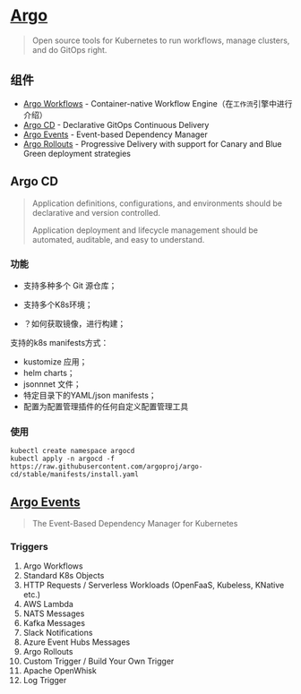 # [Argo](https://argoproj.github.io/)

> Open source tools for Kubernetes to run workflows, manage clusters, and do GitOps right.

## 组件

- [Argo Workflows](https://github.com/argoproj/argo-workflows) - Container-native Workflow Engine（在`工作流`引擎中进行介绍）
- [Argo CD](https://github.com/argoproj/argo-cd) - Declarative GitOps Continuous Delivery
- [Argo Events](https://github.com/argoproj/argo-events) - Event-based Dependency Manager
- [Argo Rollouts](https://github.com/argoproj/argo-rollouts) - Progressive Delivery with support for Canary and Blue Green deployment strategies



## Argo CD

> Application definitions, configurations, and environments should be declarative and version controlled. 
>
> Application deployment and lifecycle management should be automated, auditable, and easy to understand.



### 功能

- 支持多种多个 Git 源仓库；
- 支持多个K8s环境；



- ？如何获取镜像，进行构建；



支持的k8s manifests方式：

- kustomize 应用；
- helm charts；
- jsonnnet 文件；
- 特定目录下的YAML/json manifests；
- 配置为配置管理插件的任何自定义配置管理工具



### 使用

```shell
kubectl create namespace argocd 
kubectl apply -n argocd -f https://raw.githubusercontent.com/argoproj/argo-cd/stable/manifests/install.yaml
```



## [Argo Events](https://github.com/argoproj/argo-events)

> The Event-Based Dependency Manager for Kubernetes



### Triggers

1. Argo Workflows
2. Standard K8s Objects
3. HTTP Requests / Serverless Workloads (OpenFaaS, Kubeless, KNative etc.)
4. AWS Lambda
5. NATS Messages
6. Kafka Messages
7. Slack Notifications
8. Azure Event Hubs Messages
9. Argo Rollouts
10. Custom Trigger / Build Your Own Trigger
11. Apache OpenWhisk
12. Log Trigger


